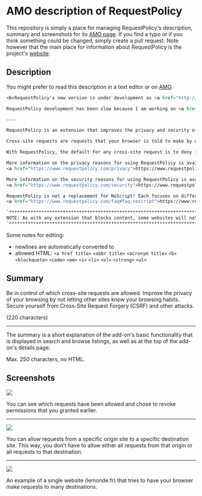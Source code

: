 # AMO description of RequestPolicy

This repository is simply a place for managing RequestPolicy's description,
summary and screenshots for its [AMO page](https://addons.mozilla.org/en-US/firefox/addon/requestpolicy-continued/).
If you find a typo or if you think something could be changed, simply create
a pull request. Note however that the main place for information about
RequestPolicy is the project's [website](https://requestpolicycontinued.github.io/).

## Description

You might prefer to read this description in a text editor or on [AMO](https://addons.mozilla.org/en-US/firefox/addon/requestpolicy-continued/).

```html
<b>RequestPolicy's new version is under development as <a href="http://requestpolicycontinued.github.io/requestpolicy/">RequestPolicy Continued</a>.</b> Ultimately, I'd like RequestPolicy Continued to replace RequestPolicy.

RequestPolicy development has been slow because I am working on <a href="https://serverpilot.io">ServerPilot</a>, a cPanel alternative for DigitalOcean servers. Thankfully, some great community members are taking over development of RequestPolicy.

----

RequestPolicy is an extension that improves the privacy and security of your browsing by giving you control over when cross-site requests are allowed by webpages you visit.

Cross-site requests are requests that your browser is told to make by a website you are visiting to a completely different website. Though usually legitimate requests, they often result in advertising companies and other websites knowing your browsing habits, including specific pages you view throughout the day. Among the attacks that cross-site requests are used in, they are particularly dangerous with Cross-Site Request Forgery (CSRF) attacks where your browser is told to make a request to another website and that other website thinks you (the person) meant to make the request.

With RequestPolicy, the default for any cross-site request is to deny it. Users are notified when requests on the current page have been blocked (the status bar flag icon at the bottom right of your browser turns red). Clicking on this status bar flag icon gives you a menu where you can view and modify which requests are blocked and allowed. You can whitelist requests you approve of by origin site, destination site, or specific origin-to-destination.

More information on the privacy reasons for using RequestPolicy is available at:
<a href="https://www.requestpolicy.com/privacy">https://www.requestpolicy.com/privacy</a>

More information on the security reasons for using RequestPolicy is available at:
<a href="https://www.requestpolicy.com/security">https://www.requestpolicy.com/security</a>

RequestPolicy is not a replacement for NoScript! Each focuses on different, important issues. For the best security, we recommend using both RequestPolicy and NoScript. More information on the difference between the two is available here:
<a href="https://www.requestpolicy.com/faq#faq-noscript">https://www.requestpolicy.com/faq#faq-noscript</a>

`*********************************************************************************`
NOTE: As with any extension that blocks content, some websites will not work properly until you have allowed the required content. If a website you visit isn't working, you can use the RequestPolicy menu to allow the cross-site requests the website needs. After a short while of using RequestPolicy, you will have whitelisted all of the required cross-site requests for sites you frequently visit and you will use the RequestPolicy menu much less.
`*********************************************************************************`
```

Some notes for editing:

  * newlines are automatically converted to <br>
  * allowed HTML: `<a href title>` `<abbr title>` `<acronym title>` `<b>` `<blockquote>` `<code>` `<em>` `<i>` `<li>` `<ol>` `<strong>` `<ul>`


## Summary

Be in control of which cross-site requests are allowed. Improve the privacy of your browsing by not letting other sites know your browsing habits. Secure yourself from Cross-Site Request Forgery (CSRF) and other attacks.

(220 characters)

---

The summary is a short explanation of the add-on's basic functionality
that is displayed in search and browse listings, as well as at the top of the
add-on's details page.

Max. 250 characters, no HTML.

## Screenshots

<img src="https://raw.githubusercontent.com/RequestPolicyContinued/amo-images/master/001.png" />

You can see which requests have been allowed and chose to revoke permissions that you granted earlier.

---

<img src="https://raw.githubusercontent.com/RequestPolicyContinued/amo-images/master/002.png" />

You can allow requests from a specific origin site to a specific destination site. This way, you don't have to allow either all requests from that origin or all requests to that destination.

---

<img src="https://raw.githubusercontent.com/RequestPolicyContinued/amo-images/master/003.png" />

An example of a single website (lemonde.fr) that tries to have your browser make requests to many destinations.
